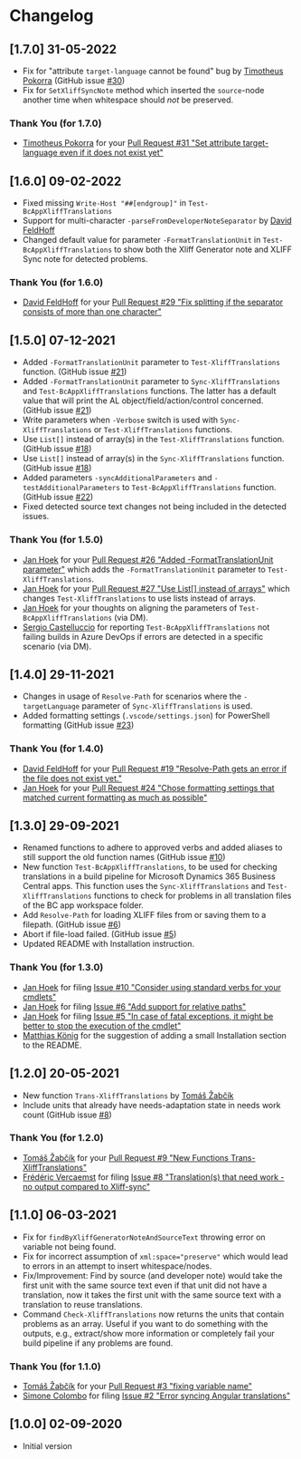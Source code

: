 # Changelog

## [1.7.0] 31-05-2022

* Fix for "attribute `target-language` cannot be found" bug by [Timotheus Pokorra](https://github.com/tpokorra) (GitHub issue [#30](https://github.com/rvanbekkum/ps-xliff-sync/issues/30))
* Fix for `SetXliffSyncNote` method which inserted the `source`-node another time when whitespace should _not_ be preserved.

### Thank You (for 1.7.0)

* [Timotheus Pokorra](https://github.com/tpokorra) for your [Pull Request #31 "Set attribute target-language even if it does not exist yet"](https://github.com/rvanbekkum/ps-xliff-sync/pull/31)

## [1.6.0] 09-02-2022

* Fixed missing `Write-Host "##[endgroup]"` in `Test-BcAppXliffTranslations`
* Support for multi-character `-parseFromDeveloperNoteSeparator` by [David FeldHoff](https://github.com/DavidFeldhoff)
* Changed default value for parameter `-FormatTranslationUnit` in `Test-BcAppXliffTranslations` to show both the Xliff Generator note and XLIFF Sync note for detected problems.

### Thank You (for 1.6.0)

* [David FeldHoff](https://github.com/DavidFeldhoff) for your [Pull Request #29 "Fix splitting if the separator consists of more than one character"](https://github.com/rvanbekkum/ps-xliff-sync/pull/29)

## [1.5.0] 07-12-2021

* Added `-FormatTranslationUnit` parameter to `Test-XliffTranslations` function. (GitHub issue [#21](https://github.com/rvanbekkum/ps-xliff-sync/issues/21))
* Added `-FormatTranslationUnit` parameter to `Sync-XliffTranslations` and `Test-BcAppXliffTranslations` functions. The latter has a default value that will print the AL object/field/action/control concerned. (GitHub issue [#21](https://github.com/rvanbekkum/ps-xliff-sync/issues/21))
* Write parameters when `-Verbose` switch is used with `Sync-XliffTranslations` or `Test-XliffTranslations` functions.
* Use `List[]` instead of array(s) in the `Test-XliffTranslations` function. (GitHub issue [#18](https://github.com/rvanbekkum/ps-xliff-sync/issues/18))
* Use `List[]` instead of array(s) in the `Sync-XliffTranslations` function. (GitHub issue [#18](https://github.com/rvanbekkum/ps-xliff-sync/issues/18))
* Added parameters `-syncAdditionalParameters` and `-testAdditionalParameters` to `Test-BcAppXliffTranslations` function. (GitHub issue [#22](https://github.com/rvanbekkum/ps-xliff-sync/issues/22))
* Fixed detected source text changes not being included in the detected issues.

### Thank You (for 1.5.0)

* [Jan Hoek](https://github.com/jhoek) for your [Pull Request #26 "Added -FormatTranslationUnit parameter"](https://github.com/rvanbekkum/ps-xliff-sync/pull/26) which adds the `-FormatTranslationUnit` parameter to `Test-XliffTranslations`.
* [Jan Hoek](https://github.com/jhoek) for your [Pull Request #27 "Use List[] instead of arrays"](https://github.com/rvanbekkum/ps-xliff-sync/pull/27) which changes `Test-XliffTranslations` to use lists instead of arrays.
* [Jan Hoek](https://github.com/jhoek) for your thoughts on aligning the parameters of `Test-BcAppXliffTranslations` (via DM).
* [Sergio Castelluccio](https://github.com/eclipses) for reporting `Test-BcAppXliffTranslations` not failing builds in Azure DevOps if errors are detected in a specific scenario (via DM).

## [1.4.0] 29-11-2021

* Changes in usage of `Resolve-Path` for scenarios where the `-targetLanguage` parameter of `Sync-XliffTranslations` is used.
* Added formatting settings (`.vscode/settings.json`) for PowerShell formatting (GitHub issue [#23](https://github.com/rvanbekkum/ps-xliff-sync/issues/23))

### Thank You (for 1.4.0)

* [David FeldHoff](https://github.com/DavidFeldhoff) for your [Pull Request #19 "Resolve-Path gets an error if the file does not exist yet."](https://github.com/rvanbekkum/ps-xliff-sync/pull/19)
* [Jan Hoek](https://github.com/jhoek) for your [Pull Request #24 "Chose formatting settings that matched current formatting as much as possible"](https://github.com/rvanbekkum/ps-xliff-sync/pull/19)

## [1.3.0] 29-09-2021

* Renamed functions to adhere to approved verbs and added aliases to still support the old function names (GitHub issue [#10](https://github.com/rvanbekkum/ps-xliff-sync/issues/10))
* New function `Test-BcAppXliffTranslations`, to be used for checking translations in a build pipeline for Microsoft Dynamics 365 Business Central apps. This function uses the `Sync-XliffTranslations` and `Test-XliffTranslations` functions to check for problems in all translation files of the BC app workspace folder.
* Add `Resolve-Path` for loading XLIFF files from or saving them to a filepath. (GitHub issue [#6](https://github.com/rvanbekkum/ps-xliff-sync/issues/6))
* Abort if file-load failed. (GitHub issue [#5](https://github.com/rvanbekkum/ps-xliff-sync/issues/5))
* Updated README with Installation instruction.

### Thank You (for 1.3.0)

* [Jan Hoek](https://github.com/jhoek) for filing [Issue #10 "Consider using standard verbs for your cmdlets"](https://github.com/rvanbekkum/ps-xliff-sync/issues/10)
* [Jan Hoek](https://github.com/jhoek) for filing [Issue #6 "Add support for relative paths"](https://github.com/rvanbekkum/ps-xliff-sync/issues/6)
* [Jan Hoek](https://github.com/jhoek) for filing [Issue #5 "In case of fatal exceptions, it might be better to stop the execution of the cmdlet"](https://github.com/rvanbekkum/ps-xliff-sync/issues/5)
* [Matthias König](https://github.com/aptMattKoe) for the suggestion of adding a small Installation section to the README.

## [1.2.0] 20-05-2021

* New function `Trans-XliffTranslations` by [Tomáš Žabčík](https://github.com/zabcik)
* Include units that already have needs-adaptation state in needs work count (GitHub issue [#8](https://github.com/rvanbekkum/ps-xliff-sync/issues/8))

### Thank You (for 1.2.0)

* [Tomáš Žabčík](https://github.com/zabcik) for your [Pull Request #9 "New Functions Trans-XliffTranslations"](https://github.com/rvanbekkum/ps-xliff-sync/pull/9)
* [Frédéric Vercaemst](https://github.com/fvet) for filing [Issue #8 "Translation(s) that need work - no output compared to Xliff-sync"](https://github.com/rvanbekkum/ps-xliff-sync/issues/8)

## [1.1.0] 06-03-2021

* Fix for `findByXliffGeneratorNoteAndSourceText` throwing error on variable not being found.
* Fix for incorrect assumption of `xml:space="preserve"` which would lead to errors in an attempt to insert whitespace/nodes.
* Fix/Improvement: Find by source (and developer note) would take the first unit with the same source text even if that unit did not have a translation, now it takes the first unit with the same source text with a translation to reuse translations.
* Command `Check-XliffTranslations` now returns the units that contain problems as an array. Useful if you want to do something with the outputs, e.g., extract/show more information or completely fail your build pipeline if any problems are found.

### Thank You (for 1.1.0)

* [Tomáš Žabčík](https://github.com/zabcik) for your [Pull Request #3 "fixing variable name"](https://github.com/rvanbekkum/ps-xliff-sync/pull/3)
* [Simone Colombo](https://github.com/simooo985) for filing [Issue #2 "Error syncing Angular translations"](https://github.com/rvanbekkum/ps-xliff-sync/issues/2)

## [1.0.0] 02-09-2020

* Initial version
